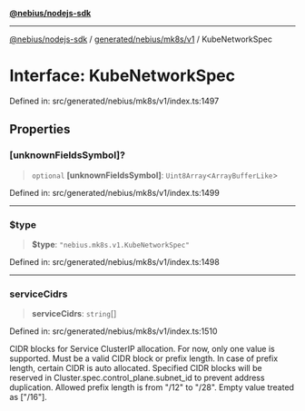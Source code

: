 [**@nebius/nodejs-sdk**](../../../../../README.md)

***

[@nebius/nodejs-sdk](../../../../../README.md) / [generated/nebius/mk8s/v1](../README.md) / KubeNetworkSpec

# Interface: KubeNetworkSpec

Defined in: src/generated/nebius/mk8s/v1/index.ts:1497

## Properties

### \[unknownFieldsSymbol\]?

> `optional` **\[unknownFieldsSymbol\]**: `Uint8Array`\<`ArrayBufferLike`\>

Defined in: src/generated/nebius/mk8s/v1/index.ts:1499

***

### $type

> **$type**: `"nebius.mk8s.v1.KubeNetworkSpec"`

Defined in: src/generated/nebius/mk8s/v1/index.ts:1498

***

### serviceCidrs

> **serviceCidrs**: `string`[]

Defined in: src/generated/nebius/mk8s/v1/index.ts:1510

CIDR blocks for Service ClusterIP allocation.
 For now, only one value is supported.
 Must be a valid CIDR block or prefix length.
 In case of prefix length, certain CIDR is auto allocated.
 Specified CIDR blocks will be reserved in Cluster.spec.control_plane.subnet_id to prevent address duplication.
 Allowed prefix length is from "/12" to "/28".
 Empty value treated as ["/16"].
